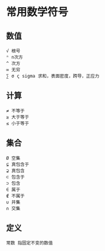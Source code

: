 # 常用数学符号

## 数值

```
√ 根号
ⁿ n次方
^ 次方
∞ 无穷
∑ σ ς sigma 求和，表面密度，跨导，正应力
```

## 计算

```
≠ 不等于
≥ 大于等于
≤ 小于等于
```

## 集合

```
Ø 空集
⊊ 真包含于
⊋ 真包含
⊂ 包含于
⊃ 包含
∈ 属于
∉ 不属于
∪ 并集
∩ 交集
```

## 定义

```
常数 指固定不变的数值
```